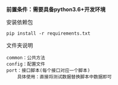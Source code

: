 **前置条件：需要具备python3.6+开发环境**

安装依赖包

`pip install -r requirements.txt
`

文件夹说明

    common：公共方法
    config：配置文件
    port：接口脚本(每个接口对应一个脚本)
        具体使用：直接将测试数据替换脚本中数据即可